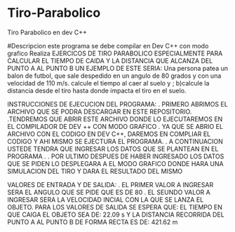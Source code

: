 # Tiro-Parabolico
Tiro Parabolico en dev C++
 
#Descripcion
 este programa se debe compilar en Dev C++ con modo grafico
Realiza EJERCICOS DE TIRO PARABOLICO ESPECIALMENTE PARA CALCULAR EL TIEMPO DE CAIDA Y LA DISTANCIA QUE ALCANZA DEL PUNTO A AL PUNTO B
UN EJEMPLO DE ESTE SERIA: Una persona patea un balon de futbol, que sale despedido en un angulo de 80 grados y con una velocidad de 110 m/s.
calcule el tiempo al caer al suelo y ; b)calcule la distancia desde el tiro hasta donde impacta el tiro en el suelo.

INSTRUCCIONES DE EJECUCION DEL PROGRAMA:
. PRIMERO ABRIMOS EL ARCHIVO QUE SE PODRA DESCARGAR EN ESTE REPOSITORIO.
.TENDREMOS QUE ABRIR ESTE ARCHIVO DONDE LO EJECUTAREMOS EN EL COMPILADOR DE DEV ++ CON MODO GRAFICO
. YA QUE SE ABRIO EL ARCHIVO CON EL CODIGO EN DEV C++, DAREMOS EN COMPLIAR EL CODIGO Y AHI MISMO SE EJECTURA EL PROGRAMA.
. A CONTINUACION USTEDE TENDRA QUE INGRESAR LOS DATOS QUE SE PLANTEAN EN EL PROGRAMA .
. POR ULTIMO DESPUES DE HABER INGRESADO LOS DATOS QUE SE PIDEN LO DESPLEGARA A EL MODO GRAFICO DONDE HARA UNA SIMULACION DEL TIRO Y DARA EL RESULTADO DEL MISMO


VALORES DE ENTRADA Y DE SALIDA:
. EL PRIMER VALOR A INGRESAR SERA EL ANGULO QUE SE PIDE QUE ES DE 80
. EL SEUNDO VALOR A INGRESAR SERA  LA VELOCIDAD INCIAL CON LA QUE SE LANZA EL OBJETO.
PARA LOS VALORES DE SALIDA SE ESPERA QUE:
EL TIEMPO EN QUE CAIGA EL OBJETO SEA DE: 22.09 s
Y LA DISTANCIA RECORRIDA DEL PUNTO A AL PUNTO B DE FORMA RECTA ES DE: 421.62 m

